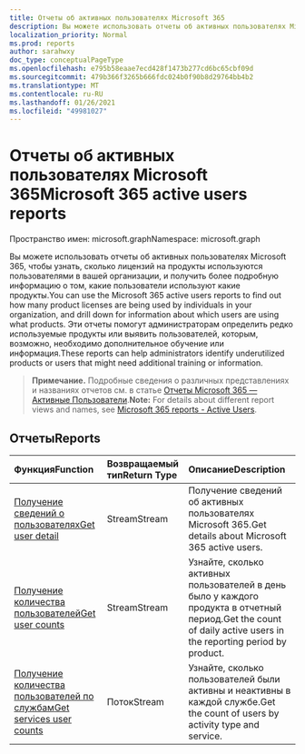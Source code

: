 ```yaml
---
title: Отчеты об активных пользователях Microsoft 365
description: Вы можете использовать отчеты об активных пользователях Microsoft 365, чтобы узнать, сколько лицензий на продукты используются пользователями в вашей организации, и получить более подробную информацию о том, какие пользователи используют какие продукты. Эти отчеты помогут администраторам определить редко используемые продукты или выявить пользователей, которым, возможно, необходимо дополнительное обучение или информация.
localization_priority: Normal
ms.prod: reports
author: sarahwxy
doc_type: conceptualPageType
ms.openlocfilehash: e795b58eaae7ecd428f1473b277cd6bc65cbf09d
ms.sourcegitcommit: 479b366f3265b666fdc024b0f90b8d29764bb4b2
ms.translationtype: MT
ms.contentlocale: ru-RU
ms.lasthandoff: 01/26/2021
ms.locfileid: "49981027"
---
```

# <a name="microsoft-365-active-users-reports"></a><span data-ttu-id="111f9-104">Отчеты об активных пользователях Microsoft 365</span><span class="sxs-lookup"><span data-stu-id="111f9-104">Microsoft 365 active users reports</span></span>

<span data-ttu-id="111f9-105">Пространство имен: microsoft.graph</span><span class="sxs-lookup"><span data-stu-id="111f9-105">Namespace: microsoft.graph</span></span>

<span data-ttu-id="111f9-106">Вы можете использовать отчеты об активных пользователях Microsoft 365, чтобы узнать, сколько лицензий на продукты используются пользователями в вашей организации, и получить более подробную информацию о том, какие пользователи используют какие продукты.</span><span class="sxs-lookup"><span data-stu-id="111f9-106">You can use the Microsoft 365 active users reports to find out how many product licenses are being used by individuals in your organization, and drill down for information about which users are using what products.</span></span> <span data-ttu-id="111f9-107">Эти отчеты помогут администраторам определить редко используемые продукты или выявить пользователей, которым, возможно, необходимо дополнительное обучение или информация.</span><span class="sxs-lookup"><span data-stu-id="111f9-107">These reports can help administrators identify underutilized products or users that might need additional training or information.</span></span>

> <span data-ttu-id="111f9-108">**Примечание.** Подробные сведения о различных представлениях и названиях отчетов см. в статье [Отчеты Microsoft 365 — Активные Пользователи](https://support.office.com/client/Active-Users-fc1cf1d0-cd84-43fd-adb7-a4c4dfa8112d).</span><span class="sxs-lookup"><span data-stu-id="111f9-108">**Note:** For details about different report views and names, see [Microsoft 365 reports - Active Users](https://support.office.com/client/Active-Users-fc1cf1d0-cd84-43fd-adb7-a4c4dfa8112d).</span></span>

## <a name="reports"></a><span data-ttu-id="111f9-109">Отчеты</span><span class="sxs-lookup"><span data-stu-id="111f9-109">Reports</span></span>
| <span data-ttu-id="111f9-110">Функция</span><span class="sxs-lookup"><span data-stu-id="111f9-110">Function</span></span>                                 | <span data-ttu-id="111f9-111">Возвращаемый тип</span><span class="sxs-lookup"><span data-stu-id="111f9-111">Return Type</span></span> | <span data-ttu-id="111f9-112">Описание</span><span class="sxs-lookup"><span data-stu-id="111f9-112">Description</span></span>                              |
| :--------------------------------------- | :---------- | :--------------------------------------- |
| [<span data-ttu-id="111f9-113">Получение сведений о пользователях</span><span class="sxs-lookup"><span data-stu-id="111f9-113">Get user detail</span></span>](../api/reportroot-getoffice365activeuserdetail.md) | <span data-ttu-id="111f9-114">Stream</span><span class="sxs-lookup"><span data-stu-id="111f9-114">Stream</span></span>      | <span data-ttu-id="111f9-115">Получение сведений об активных пользователях Microsoft 365.</span><span class="sxs-lookup"><span data-stu-id="111f9-115">Get details about Microsoft 365 active users.</span></span> |
| [<span data-ttu-id="111f9-116">Получение количества пользователей</span><span class="sxs-lookup"><span data-stu-id="111f9-116">Get user counts</span></span>](../api/reportroot-getoffice365activeusercounts.md) | <span data-ttu-id="111f9-117">Stream</span><span class="sxs-lookup"><span data-stu-id="111f9-117">Stream</span></span>      | <span data-ttu-id="111f9-118">Узнайте, сколько активных пользователей в день было у каждого продукта в отчетный период.</span><span class="sxs-lookup"><span data-stu-id="111f9-118">Get the count of daily active users in the reporting period by product.</span></span> |
| [<span data-ttu-id="111f9-119">Получение количества пользователей по службам</span><span class="sxs-lookup"><span data-stu-id="111f9-119">Get services user counts</span></span>](../api/reportroot-getoffice365servicesusercounts.md) | <span data-ttu-id="111f9-120">Поток</span><span class="sxs-lookup"><span data-stu-id="111f9-120">Stream</span></span>      | <span data-ttu-id="111f9-121">Узнайте, сколько пользователей были активны и неактивны в каждой службе.</span><span class="sxs-lookup"><span data-stu-id="111f9-121">Get the count of users by activity type and service.</span></span> |

